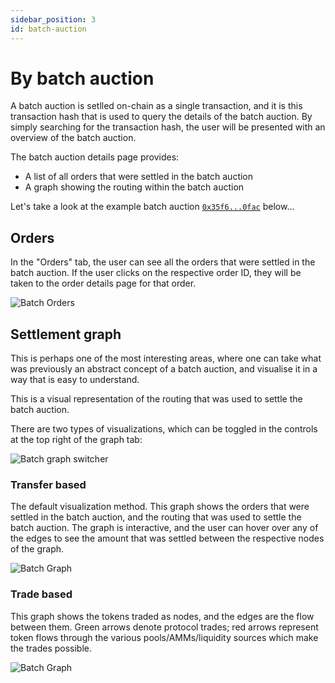 ```yaml
---
sidebar_position: 3
id: batch-auction
---
```


# By batch auction

A batch auction is setlled on-chain as a single transaction, and it is this transaction hash that is used to query the details of the batch auction. By simply searching for the transaction hash, the user will be presented with an overview of the batch auction. 

The batch auction details page provides:

- A list of all orders that were settled in the batch auction
- A graph showing the routing within the batch auction

Let's take a look at the example batch auction [`0x35f6...0fac`](https://explorer.cow.fi/tx/0x35f65ec4a9d84e27bdb6844f13e7cb72d9de62e6ef95855181bf577d69300fac) below...

## Orders

In the "Orders" tab, the user can see all the orders that were settled in the batch auction. If the user clicks on the respective order ID, they will be taken to the order details page for that order.

![Batch Orders](/img/explorer/batch_orders.png)

## Settlement graph

This is perhaps one of the most interesting areas, where one can take what was previously an abstract concept of a batch auction, and visualise it in a way that is easy to understand.

This is a visual representation of the routing that was used to settle the batch auction. 

There are two types of visualizations, which can be toggled in the controls at the top right of the graph tab:

![Batch graph switcher](/img/explorer/batch_graph_selector.png)

### Transfer based

The default visualization method.
This graph shows the orders that were settled in the batch auction, and the routing that was used to settle the batch auction.
The graph is interactive, and the user can hover over any of the edges to see the amount that was settled between the respective nodes of the graph.

![Batch Graph](/img/explorer/batch_graph_transfer-based.png)

### Trade based

This graph shows the tokens traded as nodes, and the edges are the flow between them.
Green arrows denote protocol trades; red arrows represent token flows through the various pools/AMMs/liquidity sources which make the trades possible. 

![Batch Graph](/img/explorer/batch_graph_trade-based.png)

